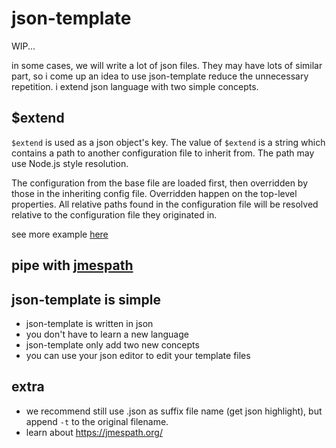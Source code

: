 # json-template

WIP...

in some cases, we will write a lot of json files. They may have lots of similar part, so i come up an idea
to use json-template reduce the unnecessary repetition. i extend json language with two simple concepts.


## $extend
`$extend` is used as a json object's key.
The value of `$extend` is a string which contains a path to another configuration file to inherit from.
The path may use Node.js style resolution.

The configuration from the base file are loaded first,
then overridden by those in the inheriting config file.
Overridden happen on the top-level properties.
All relative paths found in the configuration file will be resolved relative to the configuration file they originated in.

see more example [here](https://github.com/zhy0216/json-template/blob/master/test/%24extend.test.ts)


## pipe with [jmespath](https://jmespath.org/)

## json-template is simple
* json-template is written in json
* you don't have to learn a new language
* json-template only add two new concepts
* you can use your json editor to edit your template files


## extra
* we recommend still use .json as suffix file name (get json highlight), but append `-t` to the original filename.
* learn about https://jmespath.org/

